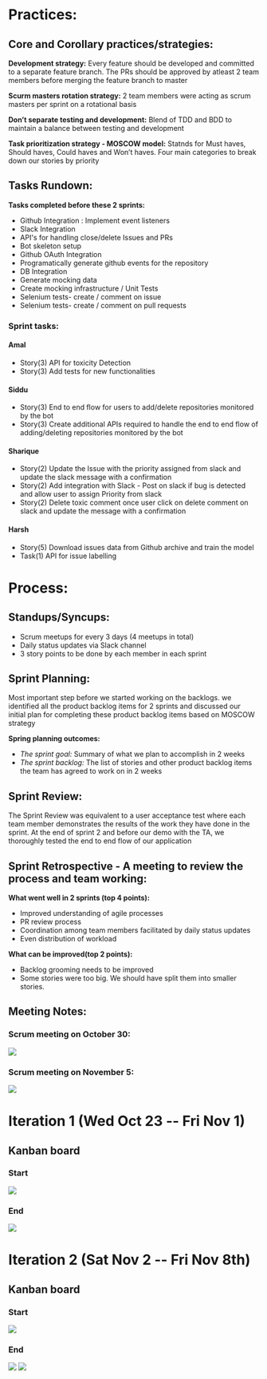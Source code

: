 # Practices:

## Core and Corollary practices/strategies:

**Development strategy:** Every feature should be developed and committed to a separate feature branch. The PRs should be approved by atleast 2 team members before merging the feature branch to master

**Scurm masters rotation strategy:** 2 team members were acting as scrum masters per sprint on a rotational basis

**Don’t separate testing and development:** Blend of TDD and BDD to maintain a balance between testing and development

**Task prioritization strategy - MOSCOW model:** Statnds for Must haves, Should haves, Could haves and Won’t haves. Four main categories to break down our stories by priority

## Tasks Rundown:

**Tasks completed before these 2 sprints:**

- Github Integration : Implement event listeners 
- Slack Integration
- API's for handling close/delete Issues and PRs
- Bot skeleton setup
- Github OAuth Integration
- Programatically generate github events for the repository
- DB Integration
- Generate mocking data
- Create mocking infrastructure / Unit Tests
- Selenium tests- create / comment on issue
- Selenium tests- create / comment on pull requests

### Sprint tasks:

#### Amal
- Story(3) API for toxicity Detection 
- Story(3) Add tests for new functionalities

#### Siddu
- Story(3) End to end flow for users to add/delete repositories monitored by the bot
- Story(3) Create additional APIs required to handle the end to end flow of adding/deleting repositories monitored by the bot

#### Sharique
- Story(2) Update the Issue with the priority assigned from slack and update the slack message with a confirmation 
- Story(2) Add integration with Slack - Post on slack if bug is detected and allow user to assign Priority from slack 
- Story(2) Delete toxic comment once user click on delete comment on slack and update the message with a confirmation

#### Harsh
- Story(5) Download issues data from Github archive and train the model
- Task(1) API for issue labelling


# Process:

## Standups/Syncups:

- Scrum meetups for every 3 days (4 meetups in total)
- Daily status updates via Slack channel
- 3 story points to be done by each member in each sprint
                  

## Sprint Planning:

Most important step before we started working on the backlogs. we identified all the product backlog items for 2 sprints and discussed our initial plan for completing these product backlog items based on MOSCOW strategy

**Spring planning outcomes:**
- *The sprint goal:* Summary of what we plan to accomplish in 2 weeks
- *The sprint backlog:* The list of stories and other product backlog items the team has agreed to work on in 2 weeks


## Sprint Review:

The Sprint Review was equivalent to a user acceptance test where each team member demonstrates the results of the work they have done in the sprint. At the end of sprint 2 and before our demo with the TA, we thoroughly tested the end to end flow of our application


## Sprint Retrospective - A meeting to review the process and team working:

**What went well in 2 sprints (top 4 points):**

- Improved understanding of agile processes
- PR review process
- Coordination among team members facilitated by daily status updates
- Even distribution of workload

**What can be improved(top 2 points):**

- Backlog grooming needs to be improved
- Some stories were too big. We should have split them into smaller stories.

## Meeting Notes:
### Scrum meeting on October 30:
![](https://github.ncsu.edu/csc510-fall2019/CSC510-24/blob/master/images/MM1.PNG)

### Scrum meeting on November 5:
![](https://github.ncsu.edu/csc510-fall2019/CSC510-24/blob/master/images/MM2.PNG)


# Iteration 1 (Wed Oct 23 -- Fri Nov 1)

## Kanban board
### Start
![](https://github.ncsu.edu/csc510-fall2019/CSC510-24/blob/master/images/Iteration-1-start.png)

### End
![](https://github.ncsu.edu/csc510-fall2019/CSC510-24/blob/master/images/Iteration-1-end.png)


# Iteration 2 (Sat Nov 2 -- Fri Nov 8th)

## Kanban board
### Start
![](https://github.ncsu.edu/csc510-fall2019/CSC510-24/blob/master/images/Iteration-2-start.png)
### End
![](https://github.ncsu.edu/csc510-fall2019/CSC510-24/blob/master/images/Iteration-2-end.png)
![](https://github.ncsu.edu/csc510-fall2019/CSC510-24/blob/master/images/Iteration-2-end-2.png)

